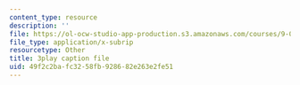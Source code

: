 ```yaml
---
content_type: resource
description: ''
file: https://ol-ocw-studio-app-production.s3.amazonaws.com/courses/9-00sc-introduction-to-psychology-fall-2011/49f2c2bafc3258fb928682e263e2fe51_kD3CswjYb2E.vtt
file_type: application/x-subrip
resourcetype: Other
title: 3play caption file
uid: 49f2c2ba-fc32-58fb-9286-82e263e2fe51
---
```

